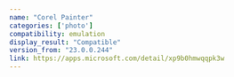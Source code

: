 ```yaml
---
name: "Corel Painter"
categories: ['photo']
compatibility: emulation
display_result: "Compatible"
version_from: "23.0.0.244"
link: https://apps.microsoft.com/detail/xp9b0hmwqqpk3w
---
```


